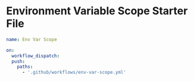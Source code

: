 # Environment Variable Scope Starter File

```YAML
name: Env Var Scope

on:
  workflow_dispatch:
  push:
    paths:
      - '.github/workflows/env-var-scope.yml'


```
